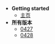 * **Getting started**
    * [主页](README)
* **所有版本**
    * [0427](./markdown/0427.md)
    * [0428](./markdown/0428.md)

